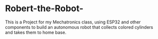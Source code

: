 # Robert-the-Robot-
This is a Project for my Mechatronics class, using ESP32 and other components to build an autonomous robot
that collects colored cylinders and takes them to home base. 

